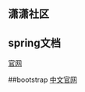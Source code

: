 ## 潇潇社区

## spring文档
[官网](https://spring.io/)

##bootstrap
[中文官网](https://v3.bootcss.com/components/#navbar)